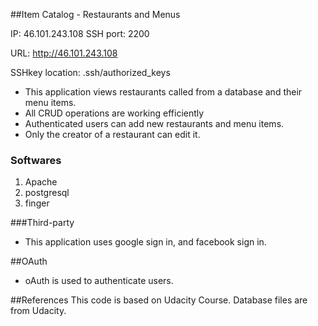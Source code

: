 ##Item Catalog - Restaurants and Menus

IP: 46.101.243.108
SSH port: 2200

URL: http://46.101.243.108


SSHkey location: .ssh/authorized_keys





* This application views restaurants called from a database and their menu items.
* All CRUD operations are working efficiently
* Authenticated users can add new restaurants and menu items.
* Only the creator of a restaurant can edit it.

### Softwares
1. Apache
2. postgresql
3. finger


###Third-party
* This application uses google sign in, and facebook sign in.


##OAuth
* oAuth is used to authenticate users.

##References
This code is based on Udacity Course.
Database files are from Udacity.

